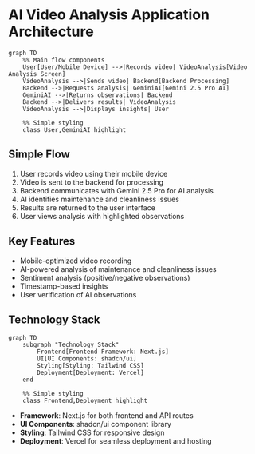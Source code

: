# AI Video Analysis Application Architecture

```mermaid
graph TD
    %% Main flow components
    User[User/Mobile Device] -->|Records video| VideoAnalysis[Video Analysis Screen]
    VideoAnalysis -->|Sends video| Backend[Backend Processing]
    Backend -->|Requests analysis| GeminiAI[Gemini 2.5 Pro AI]
    GeminiAI -->|Returns observations| Backend
    Backend -->|Delivers results| VideoAnalysis
    VideoAnalysis -->|Displays insights| User
    
    %% Simple styling
    class User,GeminiAI highlight
```

## Simple Flow

1. User records video using their mobile device
2. Video is sent to the backend for processing
3. Backend communicates with Gemini 2.5 Pro for AI analysis
4. AI identifies maintenance and cleanliness issues
5. Results are returned to the user interface
6. User views analysis with highlighted observations

## Key Features

- Mobile-optimized video recording
- AI-powered analysis of maintenance and cleanliness issues
- Sentiment analysis (positive/negative observations)
- Timestamp-based insights
- User verification of AI observations

## Technology Stack

```mermaid
graph TD
    subgraph "Technology Stack"
        Frontend[Frontend Framework: Next.js]
        UI[UI Components: shadcn/ui]
        Styling[Styling: Tailwind CSS]
        Deployment[Deployment: Vercel]
    end
    
    %% Simple styling
    class Frontend,Deployment highlight
```

- **Framework**: Next.js for both frontend and API routes
- **UI Components**: shadcn/ui component library
- **Styling**: Tailwind CSS for responsive design
- **Deployment**: Vercel for seamless deployment and hosting
